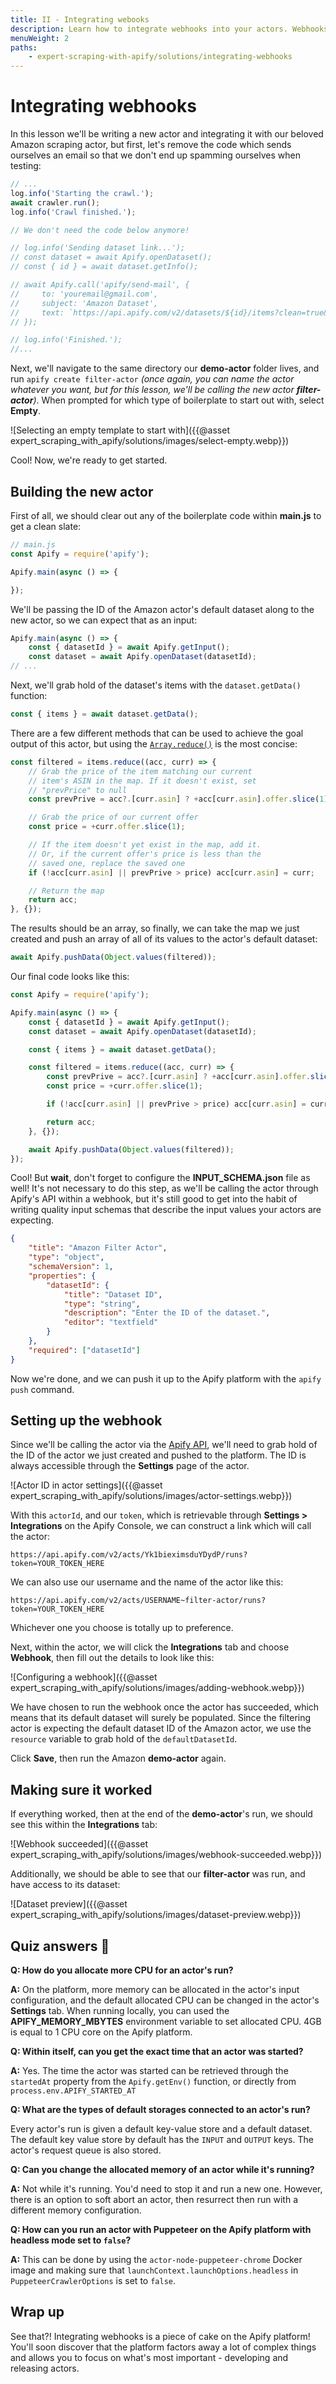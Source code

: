 ```yaml
---
title: II - Integrating webooks
description: Learn how to integrate webhooks into your actors. Webhooks are a super powerful tool, and can be used to do almost anything!
menuWeight: 2
paths:
    - expert-scraping-with-apify/solutions/integrating-webhooks
---
```


# [](#integrating-webhooks) Integrating webhooks

In this lesson we'll be writing a new actor and integrating it with our beloved Amazon scraping actor, but first, let's remove the code which sends ourselves an email so that we don't end up spamming ourselves when testing:

```JavaScript
// ...
log.info('Starting the crawl.');
await crawler.run();
log.info('Crawl finished.');

// We don't need the code below anymore!

// log.info('Sending dataset link...');
// const dataset = await Apify.openDataset();
// const { id } = await dataset.getInfo();

// await Apify.call('apify/send-mail', {
//     to: 'youremail@gmail.com',
//     subject: 'Amazon Dataset',
//     text: `https://api.apify.com/v2/datasets/${id}/items?clean=true&format=json`,
// });

// log.info('Finished.');
//...
```

Next, we'll navigate to the same directory our **demo-actor** folder lives, and run `apify create filter-actor` _(once again, you can name the actor whatever you want, but for this lesson, we'll be calling the new actor **filter-actor**)_. When prompted for which type of boilerplate to start out with, select **Empty**.

![Selecting an empty template to start with]({{@asset expert_scraping_with_apify/solutions/images/select-empty.webp}})

Cool! Now, we're ready to get started.

## [](#building-the-new-actor) Building the new actor

First of all, we should clear out any of the boilerplate code within **main.js** to get a clean slate:

```JavaScript
// main.js
const Apify = require('apify');

Apify.main(async () => {

});
```

We'll be passing the ID of the Amazon actor's default dataset along to the new actor, so we can expect that as an input:

```JavaScript
Apify.main(async () => {
    const { datasetId } = await Apify.getInput();
    const dataset = await Apify.openDataset(datasetId);
// ...
```

Next, we'll grab hold of the dataset's items with the `dataset.getData()` function:

```JavaScript
const { items } = await dataset.getData();
```

There are a few different methods that can be used to achieve the goal output of this actor, but using the [`Array.reduce()`](https://developer.mozilla.org/en-US/docs/Web/JavaScript/Reference/Global_Objects/Array/reduce) is the most concise:

```JavaScript
const filtered = items.reduce((acc, curr) => {
    // Grab the price of the item matching our current
    // item's ASIN in the map. If it doesn't exist, set
    // "prevPrice" to null
    const prevPrive = acc?.[curr.asin] ? +acc[curr.asin].offer.slice(1) : null;

    // Grab the price of our current offer
    const price = +curr.offer.slice(1);

    // If the item doesn't yet exist in the map, add it.
    // Or, if the current offer's price is less than the
    // saved one, replace the saved one
    if (!acc[curr.asin] || prevPrive > price) acc[curr.asin] = curr;

    // Return the map
    return acc;
}, {});
```

The results should be an array, so finally, we can take the map we just created and push an array of all of its values to the actor's default dataset:

```JavaScript
await Apify.pushData(Object.values(filtered));
```

Our final code looks like this:

```JavaScript
const Apify = require('apify');

Apify.main(async () => {
    const { datasetId } = await Apify.getInput();
    const dataset = await Apify.openDataset(datasetId);

    const { items } = await dataset.getData();

    const filtered = items.reduce((acc, curr) => {
        const prevPrive = acc?.[curr.asin] ? +acc[curr.asin].offer.slice(1) : null;
        const price = +curr.offer.slice(1);

        if (!acc[curr.asin] || prevPrive > price) acc[curr.asin] = curr;

        return acc;
    }, {});

    await Apify.pushData(Object.values(filtered));
});
```

Cool! But **wait**, don't forget to configure the **INPUT_SCHEMA.json** file as well! It's not necessary to do this step, as we'll be calling the actor through Apify's API within a webhook, but it's still good to get into the habit of writing quality input schemas that describe the input values your actors are expecting.

```JSON
{
    "title": "Amazon Filter Actor",
    "type": "object",
    "schemaVersion": 1,
    "properties": {
        "datasetId": {
            "title": "Dataset ID",
            "type": "string",
            "description": "Enter the ID of the dataset.",
            "editor": "textfield"
        }
    },
    "required": ["datasetId"]
}
```

Now we're done, and we can push it up to the Apify platform with the `apify push` command.

## [](#setting-up-the-webhook) Setting up the webhook

Since we'll be calling the actor via the [Apify API](https://docs.apify.com/tutorials/integrations/run-actor-and-retrieve-data-via-api#run-an-actor-or-task), we'll need to grab hold of the ID of the actor we just created and pushed to the platform. The ID is always accessible through the **Settings** page of the actor.

![Actor ID in actor settings]({{@asset expert_scraping_with_apify/solutions/images/actor-settings.webp}})

With this `actorId`, and our `token`, which is retrievable through **Settings > Integrations** on the Apify Console, we can construct a link which will call the actor:

```text
https://api.apify.com/v2/acts/Yk1bieximsduYDydP/runs?token=YOUR_TOKEN_HERE
```

We can also use our username and the name of the actor like this:

```text
https://api.apify.com/v2/acts/USERNAME~filter-actor/runs?token=YOUR_TOKEN_HERE
```

Whichever one you choose is totally up to preference.

Next, within the actor, we will click the **Integrations** tab and choose **Webhook**, then fill out the details to look like this:

![Configuring a webhook]({{@asset expert_scraping_with_apify/solutions/images/adding-webhook.webp}})

We have chosen to run the webhook once the actor has succeeded, which means that its default dataset will surely be populated. Since the filtering actor is expecting the default dataset ID of the Amazon actor, we use the `resource` variable to grab hold of the `defaultDatasetId`.

Click **Save**, then run the Amazon **demo-actor** again.

## [](#checking-the-webhook) Making sure it worked

If everything worked, then at the end of the **demo-actor**'s run, we should see this within the **Integrations** tab:

![Webhook succeeded]({{@asset expert_scraping_with_apify/solutions/images/webhook-succeeded.webp}})

Additionally, we should be able to see that our **filter-actor** was run, and have access to its dataset:

![Dataset preview]({{@asset expert_scraping_with_apify/solutions/images/dataset-preview.webp}})

## [](#quiz-answers) Quiz answers 📝

**Q: How do you allocate more CPU for an actor's run?**

**A:** On the platform, more memory can be allocated in the actor's input configuration, and the default allocated CPU can be changed in the actor's **Settings** tab. When running locally, you can used the **APIFY_MEMORY_MBYTES** environment variable to set allocated CPU. 4GB is equal to 1 CPU core on the Apify platform.

**Q: Within itself, can you get the exact time that an actor was started?**

**A:** Yes. The time the actor was started can be retrieved through the `startedAt` property from the `Apify.getEnv()` function, or directly from `process.env.APIFY_STARTED_AT`

**Q: What are the types of default storages connected to an actor's run?**

Every actor's run is given a default key-value store and a default dataset. The default key value store by default has the `INPUT` and `OUTPUT` keys. The actor's request queue is also stored.

**Q: Can you change the allocated memory of an actor while it's running?**

**A:** Not while it's running. You'd need to stop it and run a new one. However, there is an option to soft abort an actor, then resurrect then run with a different memory configuration.

**Q: How can you run an actor with Puppeteer on the Apify platform with headless mode set to `false`?**

**A:** This can be done by using the `actor-node-puppeteer-chrome` Docker image and making sure that `launchContext.launchOptions.headless` in `PuppeteerCrawlerOptions` is set to `false`.

## [](#wrap-up) Wrap up

See that?! Integrating webhooks is a piece of cake on the Apify platform! You'll soon discover that the platform factors away a lot of complex things and allows you to focus on what's most important - developing and releasing actors.
